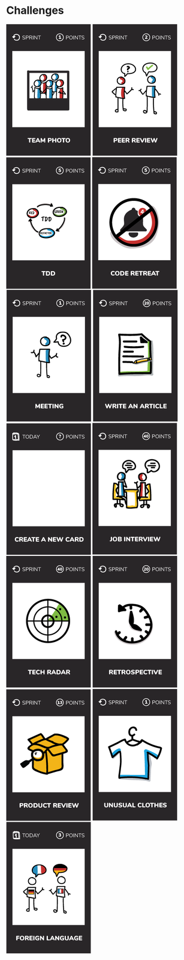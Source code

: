 # Challenges
[![Take a photo with your team](images/team-photo.png)](team-photo)
[![Do a pair review in an other team](images/peer-review.png)](peer-review)
[![Write a functionality using TDD](images/tdd.png)](tdd)
[![Code retreat](images/code-retreat.png)](code-retreat)
[![Ask a question during your next meeting](images/meeting.png)](meeting)
[![Write an article](images/write-an-article.png)](write-an-article)
[![Create a new card](images/create-a-new-card.png)](create-a-new-card)
[![Participate to a job interview](images/job-interview.png)](job-interview)
[![Technology radar](images/tech-radar.png)](tech-radar)
[![Facilitate a retrospective](images/retrospective.png)](retrospective)
[![Lead a product review](images/product-review.png)](product-review)
[![Wear unusual clothes](images/unusual-clothes.png)](unusual-clothes)
[![Foreign language](images/foreign-language.png)](foreign-language)